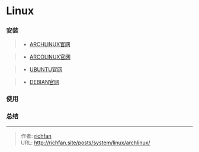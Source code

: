 # Linux


### 安装
> * [ARCHLINUX官网](https://archlinux.org/)

> * [ARCOLINUX官网](https://arcolinux.com/)

> * [UBUNTU官网](https://www.ubuntu.com)

> * [DEBIAN官网](https://www.debian.org/)

### 使用

### 总结

---

> 作者: [richfan](https://richfan.site/)  
> URL: http://richfan.site/posts/system/linux/archlinux/  

